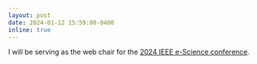 ```yaml
---
layout: post
date: 2024-01-12 15:59:00-0400
inline: true
---
```


I will be serving as the web chair for the [2024 IEEE e-Science conference](http://www.escience-conference.org/2024/).